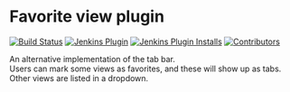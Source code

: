 Favorite view plugin
==============================
[![Build Status](https://ci.jenkins.io/buildStatus/icon?job=Plugins/favorite-view-plugin/master)](https://ci.jenkins.io/job/plugins/job/favorite-view-plugin/)
[![Jenkins Plugin](https://img.shields.io/jenkins/plugin/v/favorite-view.svg)](https://plugins.jenkins.io/favorite-view/)
[![Jenkins Plugin Installs](https://img.shields.io/jenkins/plugin/i/favorite-view.svg?color=blue)](https://plugins.jenkins.io/favorite-view/)
[![Contributors](https://img.shields.io/github/contributors/jenkinsci/favorite-view-plugin.svg)](https://github.com/jenkinsci/favorite-view-plugin/graphs/contributors)

An alternative implementation of the tab bar. <br/>
Users can mark some views as favorites, and these will show up as tabs. Other views are listed in a dropdown.
